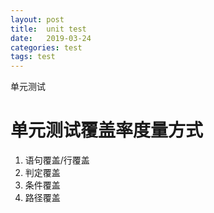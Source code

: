 ```yaml
---
layout: post
title:  unit test
date:   2019-03-24
categories: test
tags: test
---
```


单元测试
<!--more-->

# 单元测试覆盖率度量方式

1. 语句覆盖/行覆盖
2. 判定覆盖
3. 条件覆盖
4. 路径覆盖
